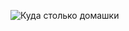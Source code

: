 ![Куда столько домашки](https://i.mycdn.me/image?id=534520789652&t=0&plc=WEB&tkn=*Ad_FdjmCjNqWSpyCJwMSEo-aaDE "Куда столько домашки")

